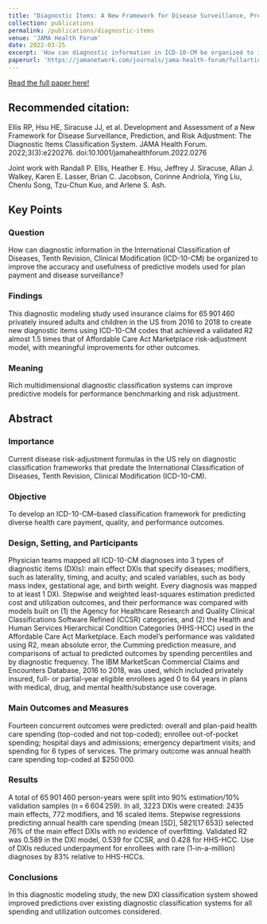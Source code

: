 ```yaml
---
title: "Diagnostic Items: A New Framework for Disease Surveillance, Prediction, and Risk Adjustment"
collection: publications
permalink: /publications/diagnostic-items
venue: 'JAMA Health Forum'
date: 2022-03-25
excerpt: 'How can diagnostic information in ICD-10-CM be organized to improve the accuracy and usefulness of predictive models used for plan payment and disease surveillance? In this study, we create new diagnostic items using ICD-10-CM codes that achieved a validated R2 almost 1.5 times that of Affordable Care Act Marketplace risk-adjustment model, with meaningful improvements for other outcomes. Rich multidimensional diagnostic classification systems can improve predictive models for performance benchmarking and risk adjustment.'
paperurl: 'https://jamanetwork.com/journals/jama-health-forum/fullarticle/2790542'
---
```


[Read the full paper here!](https://jamanetwork.com/journals/jama-health-forum/fullarticle/2790542)

## Recommended citation: 
Ellis RP, Hsu HE, Siracuse JJ, et al. Development and Assessment of a New Framework for Disease Surveillance, Prediction, and Risk Adjustment: The Diagnostic Items Classification System. JAMA Health Forum. 2022;3(3):e220276. doi:10.1001/jamahealthforum.2022.0276

Joint work with Randall P. Ellis, Heather E. Hsu, Jeffrey J. Siracuse, Allan J. Walkey, Karen E. Lasser, Brian C. Jacobson, Corinne Andriola, Ying Liu, Chenlu Song,  Tzu-Chun Kuo, and Arlene S. Ash. 

## Key Points
### Question
How can diagnostic information in the International Classification of Diseases, Tenth Revision, Clinical Modification (ICD-10-CM) be organized to improve the accuracy and usefulness of predictive models used for plan payment and disease surveillance?

### Findings 
This diagnostic modeling study used insurance claims for 65 901 460 privately insured adults and children in the US from 2016 to 2018 to create new diagnostic items using ICD-10-CM codes that achieved a validated R2 almost 1.5 times that of Affordable Care Act Marketplace risk-adjustment model, with meaningful improvements for other outcomes.

### Meaning
Rich multidimensional diagnostic classification systems can improve predictive models for performance benchmarking and risk adjustment.

## Abstract
### Importance
Current disease risk-adjustment formulas in the US rely on diagnostic classification frameworks that predate the International Classification of Diseases, Tenth Revision, Clinical Modification (ICD-10-CM).

### Objective 
To develop an ICD-10-CM–based classification framework for predicting diverse health care payment, quality, and performance outcomes.

### Design, Setting, and Participants  
Physician teams mapped all ICD-10-CM diagnoses into 3 types of diagnostic items (DXIs): main effect DXIs that specify diseases; modifiers, such as laterality, timing, and acuity; and scaled variables, such as body mass index, gestational age, and birth weight. Every diagnosis was mapped to at least 1 DXI. Stepwise and weighted least-squares estimation predicted cost and utilization outcomes, and their performance was compared with models built on (1) the Agency for Healthcare Research and Quality Clinical Classifications Software Refined (CCSR) categories, and (2) the Health and Human Services Hierarchical Condition Categories (HHS-HCC) used in the Affordable Care Act Marketplace. Each model’s performance was validated using R2, mean absolute error, the Cumming prediction measure, and comparisons of actual to predicted outcomes by spending percentiles and by diagnostic frequency. The IBM MarketScan Commercial Claims and Encounters Database, 2016 to 2018, was used, which included privately insured, full- or partial-year eligible enrollees aged 0 to 64 years in plans with medical, drug, and mental health/substance use coverage.

### Main Outcomes and Measures  
Fourteen concurrent outcomes were predicted: overall and plan-paid health care spending (top-coded and not top-coded); enrollee out-of-pocket spending; hospital days and admissions; emergency department visits; and spending for 6 types of services. The primary outcome was annual health care spending top-coded at $250 000.

### Results  
A total of 65 901 460 person-years were split into 90% estimation/10% validation samples (n = 6 604 259). In all, 3223 DXIs were created: 2435 main effects, 772 modifiers, and 16 scaled items. Stepwise regressions predicting annual health care spending (mean [SD], $5821 [$17 653]) selected 76% of the main effect DXIs with no evidence of overfitting. Validated R2 was 0.589 in the DXI model, 0.539 for CCSR, and 0.428 for HHS-HCC. Use of DXIs reduced underpayment for enrollees with rare (1-in-a-million) diagnoses by 83% relative to HHS-HCCs.

### Conclusions
In this diagnostic modeling study, the new DXI classification system showed improved predictions over existing diagnostic classification systems for all spending and utilization outcomes considered.
